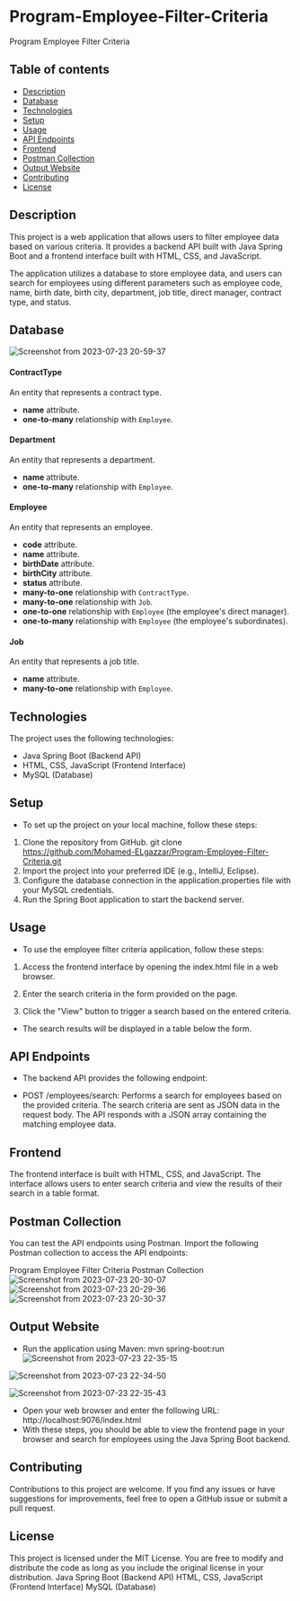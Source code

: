 # Program-Employee-Filter-Criteria
Program Employee Filter Criteria

## Table of contents
* [Description](#description)
* [Database](#database)
* [Technologies](#technologies)
* [Setup](#setup)
* [Usage](#usage)
* [API Endpoints](#api-endpoints)
* [Frontend](#frontend)
* [Postman Collection](#postman-collection)
* [Output Website](#output-website)
* [Contributing](#contributing)
* [License](#license)

## Description
This project is a web application that allows users to filter employee data based on various criteria. It provides a backend API built with Java Spring Boot and a frontend interface built with HTML, CSS, and JavaScript.

The application utilizes a database to store employee data, and users can search for employees using different parameters such as employee code, name, birth date, birth city, department, job title, direct manager, contract type, and status.

## Database
![Screenshot from 2023-07-23 20-59-37](https://github.com/Mohamed-ELgazzar/Program-Employee-Filter-Criteria/assets/122599973/f13a0568-2536-4de1-a17f-8dc15b5e3434)
#### ContractType

An entity that represents a contract type.

* **name** attribute.
* **one-to-many** relationship with `Employee`.

#### Department

An entity that represents a department.

* **name** attribute.
* **one-to-many** relationship with `Employee`.

#### Employee

An entity that represents an employee.

* **code** attribute.
* **name** attribute.
* **birthDate** attribute.
* **birthCity** attribute.
* **status** attribute.
* **many-to-one** relationship with `ContractType`.
* **many-to-one** relationship with `Job`.
* **one-to-one** relationship with `Employee` (the employee's direct manager).
* **one-to-many** relationship with `Employee` (the employee's subordinates).

#### Job

An entity that represents a job title.

* **name** attribute.
* **many-to-one** relationship with `Employee`.
## Technologies
The project uses the following technologies:

* Java Spring Boot (Backend API)
* HTML, CSS, JavaScript (Frontend Interface)
* MySQL (Database)

## Setup
* To set up the project on your local machine, follow these steps:

1. Clone the repository from GitHub.
  git clone https://github.com/Mohamed-ELgazzar/Program-Employee-Filter-Criteria.git
2. Import the project into your preferred IDE (e.g., IntelliJ, Eclipse).
3. Configure the database connection in the application.properties file with your MySQL credentials.
4. Run the Spring Boot application to start the backend server.

## Usage
* To use the employee filter criteria application, follow these steps:

1. Access the frontend interface by opening the index.html file in a web browser.

2. Enter the search criteria in the form provided on the page.

3. Click the "View" button to trigger a search based on the entered criteria.

* The search results will be displayed in a table below the form.

## API Endpoints
* The backend API provides the following endpoint:

* POST /employees/search: Performs a search for employees based on the provided criteria. The search criteria are sent as JSON data in the request body. The API      responds with a JSON array containing the matching employee data.

## Frontend
The frontend interface is built with HTML, CSS, and JavaScript. The interface allows users to enter search criteria and view the results of their search in a table format.

## Postman Collection
You can test the API endpoints using Postman. Import the following Postman collection to access the API endpoints:

Program Employee Filter Criteria Postman Collection
![Screenshot from 2023-07-23 20-30-07](https://github.com/Mohamed-ELgazzar/Program-Employee-Filter-Criteria/assets/122599973/c55dd86f-9c4a-4a01-9dbb-2c420c6b1c66)
![Screenshot from 2023-07-23 20-29-36](https://github.com/Mohamed-ELgazzar/Program-Employee-Filter-Criteria/assets/122599973/5bedc80d-7881-4dd4-9e8e-e339211b3e23)
![Screenshot from 2023-07-23 20-30-37](https://github.com/Mohamed-ELgazzar/Program-Employee-Filter-Criteria/assets/122599973/b68ae93c-7e46-4ce5-ac6f-0693707d02ae)

## Output Website
* Run the application using Maven:
     mvn spring-boot:run
![Screenshot from 2023-07-23 22-35-15](https://github.com/Mohamed-ELgazzar/Program-Employee-Filter-Criteria/assets/122599973/4bfbf0b5-1d8e-4727-9019-cfe9e289848b)

![Screenshot from 2023-07-23 22-34-50](https://github.com/Mohamed-ELgazzar/Program-Employee-Filter-Criteria/assets/122599973/012f2834-3f89-4fd5-9572-3a70d3684709)

![Screenshot from 2023-07-23 22-35-43](https://github.com/Mohamed-ELgazzar/Program-Employee-Filter-Criteria/assets/122599973/6a2baf99-6aea-4fb6-9100-d1dab63da9ed)

* Open your web browser and enter the following URL:
    http://localhost:9076/index.html
* With these steps, you should be able to view the frontend page in your browser and search for employees using the Java Spring Boot backend.

## Contributing
Contributions to this project are welcome. If you find any issues or have suggestions for improvements, feel free to open a GitHub issue or submit a pull request.

## License
This project is licensed under the MIT License. You are free to modify and distribute the code as long as you include the original license in your distribution.
Java Spring Boot (Backend API)
HTML, CSS, JavaScript (Frontend Interface)
MySQL (Database)
